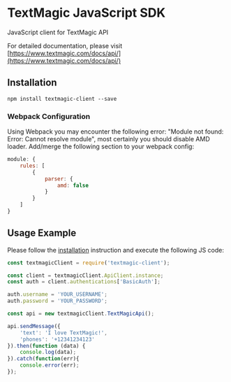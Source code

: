 # TextMagic JavaScript SDK

JavaScript client for TextMagic API

For detailed documentation, please visit [https://www.textmagic.com/docs/api/](https://www.textmagic.com/docs/api/)

## Installation

```shell
npm install textmagic-client --save
```

### Webpack Configuration

Using Webpack you may encounter the following error: "Module not found: Error:
Cannot resolve module", most certainly you should disable AMD loader. Add/merge
the following section to your webpack config:

```javascript
module: {
    rules: [
        {
            parser: {
                amd: false
            }
        }
    ]
}
```

## Usage Example

Please follow the [installation](#installation) instruction and execute the following JS code:

```javascript
const textmagicClient = require('textmagic-client');

const client = textmagicClient.ApiClient.instance;
const auth = client.authentications['BasicAuth'];

auth.username = 'YOUR_USERNAME';
auth.password = 'YOUR_PASSWORD';

const api = new textmagicClient.TextMagicApi();

api.sendMessage({
    'text': 'I love TextMagic!',
    'phones': '+12341234123'
}).then(function (data) {
    console.log(data);
}).catch(function(err){
    console.error(err);
});
```